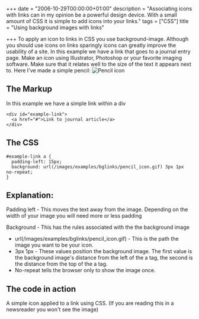 +++
date = "2006-10-29T00:00:00+01:00"
description = "Associating icons with links can in my opinion be a powerful design device. With a small amount of CSS it is simple to add icons into your links."
tags = ["CSS"]
title = "Using background images with links"

+++
To apply an icon to links in CSS you use background-image. Although you should use icons on links sparingly icons can greatly improve the usability of a site. In this example we have a link that goes to a journal entry page. Make an icon using Illustrator, Photoshop or your favorite imaging software. Make sure that it relates well to the size of the text it appears next to. Here I've made a simple pencil: ![Pencil icon][1]

## The Markup

In this example we have a simple link within a div 

    <div id="example-link">
      <a href="#">Link to journal article</a>
    </div>

## The CSS 

    #example-link a { 
      padding-left: 15px; 
      background: url(/images/examples/bglinks/pencil_icon.gif) 3px 1px no-repeat; 
    } 

## Explanation:

Padding left - This moves the text away from the image. Depending on the width of your image you will need more or less padding

Background - This has the rules associated with the the background image

*   url(/images/examples/bglinks/pencil_icon.gif) - This is the path the image you want to be your icon.
*   3px 1px - These values position the background image. The first value is the background image's distance from the left of the a tag, the second is the distance from the top of the a tag.
*   No-repeat tells the browser only to show the image once.

## The code in action

A simple icon applied to a link using CSS. (If you are reading this in a newsreader you won't see the image) 

 [1]: /images/articles/pencil_icon.gif 
